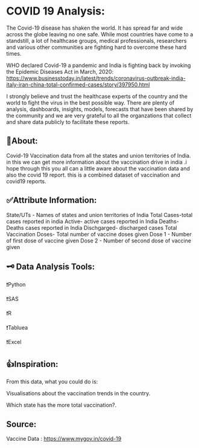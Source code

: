 # COVID 19 Analysis:

The Covid-19 disease has shaken the world. It has spread far and wide across the globe leaving no one safe. While most countries have come to a standstill, a lot of healthcase groups, medical professionals, researchers and various other communities are fighting hard to overcome these hard times.

WHO declared Covid-19 a pandemic and India is fighting back by invoking the Epidemic Diseases Act in March, 2020: https://www.businesstoday.in/latest/trends/coronavirus-outbreak-india-italy-iran-china-total-confirmed-cases/story/397950.html

I strongly believe and trust the healthcase experts of the country and the world to fight the virus in the best possible way. There are plenty of analysis, dashboards, insights, models, forecasts that have been shared by the community and we are very grateful to all the organzations that collect and share data publicly to facilitate these reports.


## 🤔About:

Covid-19 Vaccination data from all the states and union territories of India. in this we can get more information about the vaccination drive in india .i hope through this you all can a little aware about the vaccination data and also the covid 19 report. this is a combined dataset of vaccination and covid19 reports.

## ✅Attribute Information:

State/UTs - Names of states and union territories of India
Total Cases-total cases reported in india
Active- active cases reported in India 
Deaths- Deaths cases reported in India
Dischgarged- discharged cases 
Total Vaccination Doses- Total number of vaccine doses given
Dose 1 - Number of first dose of vaccine given
Dose 2 - Number of second dose of vaccine given


## 🗝 Data Analysis Tools:

❗Python

❗SAS

❗R

❗Tabluea

❗Excel


## 👍Inspiration:

From this data, what you could do is:

Visualisations about the vaccination trends in the country.

Which state has the more total vaccination?.


## Source:

Vaccine Data : https://www.mygov.in/covid-19
